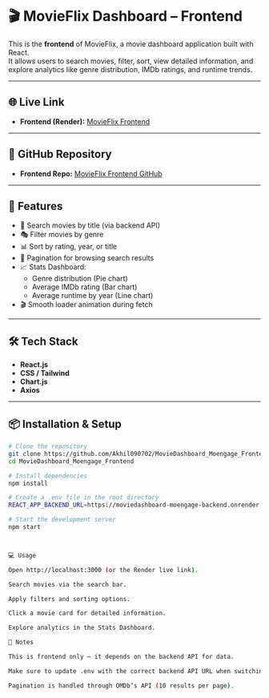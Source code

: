 # 🎬 MovieFlix Dashboard – Frontend  

This is the **frontend** of MovieFlix, a movie dashboard application built with React.  
It allows users to search movies, filter, sort, view detailed information, and explore analytics like genre distribution, IMDb ratings, and runtime trends.  

---

## 🌐 Live Link  

- **Frontend (Render):** [MovieFlix Frontend](https://moviedashboard-moengage-frontend-1.onrender.com)  

---

## 📂 GitHub Repository  

- **Frontend Repo:** [MovieFlix Frontend GitHub](https://github.com/Akhil090702/MovieDashboard_Moengage_Frontend.git)  

---

## 🚀 Features  

- 🔎 Search movies by title (via backend API)  
- 🎭 Filter movies by genre  
- 📊 Sort by rating, year, or title  
- 📑 Pagination for browsing search results  
- 📈 Stats Dashboard:  
  - Genre distribution (Pie chart)  
  - Average IMDb rating (Bar chart)  
  - Average runtime by year (Line chart)  
- 🎬 Smooth loader animation during fetch  

---

## 🛠️ Tech Stack  

- **React.js**  
- **CSS / Tailwind**  
- **Chart.js**  
- **Axios**  

---

## 📦 Installation & Setup  

```bash
# Clone the repository
git clone https://github.com/Akhil090702/MovieDashboard_Moengage_Frontend.git
cd MovieDashboard_Moengage_Frontend

# Install dependencies
npm install

# Create a .env file in the root directory
REACT_APP_BACKEND_URL=https://moviedashboard-moengage-backend.onrender.com

# Start the development server
npm start



💻 Usage

Open http://localhost:3000 (or the Render live link).

Search movies via the search bar.

Apply filters and sorting options.

Click a movie card for detailed information.

Explore analytics in the Stats Dashboard.

📌 Notes

This is frontend only — it depends on the backend API for data.

Make sure to update .env with the correct backend API URL when switching between local and production.

Pagination is handled through OMDb’s API (10 results per page).
